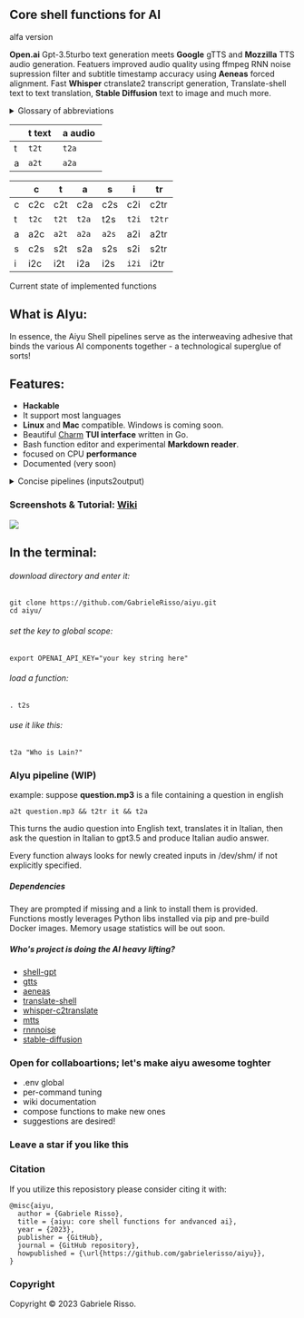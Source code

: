 ## Core shell functions for AI 

alfa version

**Open.ai** Gpt-3.5turbo text generation meets **Google** gTTS and **Mozzilla** TTS audio generation. Featuers improved audio quality using ffmpeg RNN noise supression filter and subtitle timestamp accuracy using **Aeneas** forced alignment.
Fast **Whisper** ctranslate2 transcript generation, Translate-shell text to text translation, **Stable Diffusion** text to image and much more.

<details>

<summary>Glossary of abbreviations</summary>

## Inputs and Outputs

```c  -> code
t  -> text
a  -> audio
s  -> subtitle
tr -> translation
i  -> image
v --> video
sk -> speaker
```
</details>

|     | t text    | a audio |
|---- |------ |------ |
| t   | `t2t`   | `t2a`   |
| a   | `a2t`   | `a2a`   |

|    	| c    	| t    	| a    	| s    	|  i 	|  tr 	|
|----	|------	|------	|------	|------	|------	|---	|
| c  	| c2c  	| c2t  	| c2a  	|  c2s   	| c2i 	| c2tr 	|
| t  	| `t2c`  	| `t2t`  	| `t2a`  	| t2s 	| `t2i` 	| `t2tr`  	|
| a  	| a2c  	| `a2t`  	| `a2a`  	| `a2s`  	| a2i 	|  a2tr 	|
| s  	|  c2s   	| s2t  	| s2a  	| s2s  	| s2i 	|  s2tr 	|
| i 	| i2c 	| i2t 	| i2a 	| i2s 	|  `i2i`  	|  i2tr 	|

Current state of implemented functions

## What is **AIyu**:

In essence, the Aiyu Shell pipelines serve as the interweaving adhesive that binds the various AI components together - a technological superglue of sorts!

## Features:

 * **Hackable**
 * It support most languages
 * **Linux** and **Mac** compatible. Windows is coming soon.
 * Beautiful [Charm](https://charm.sh/ "Charm") **TUI interface** written in Go.
 * Bash function editor and experimental **Markdown reader**.
 * focused on CPU **performance**
 * Documented (very soon)
<details>

<summary>Concise pipelines (inputs2output)</summary>
 
 🔹 Ask gpt and gtts answer to **speaker** (text2speaker) -> t2sk <br /> 
 🔹 Ask gpt and gtts answer to **audio** (text2audio) -> t2a  <br />
 🔹 Ask gpt and produce specifically **code** (code2text) -> c2t  <br />
 🔹 Take audio and produce text **transcript** (audio2text) -> a2t  <br />
 🔹 Take audio and produce **subtitles** transcript (audio2subtitles) -> a2s  <br />
 🔹 Prompt gpt and produce text (prompt2text) -> p2t  <br />
 🔹 Take text and translate into text (text2text) -> t2tr  <br />
 🔹 Take audio and **enhance quality** into audio (audio2audio) -> a2a  <br />
 🔹 Take audio & text transcript and produce subtitles (audio+text2subtitles) -> at2s  <br />
 🔹 Take text and stable diffusion produce **image** (text2image) -> t2i  <br />


 
</details>

### Screenshots & Tutorial: [Wiki](https://github.com/GabrieleRisso/aiyu/edit/main/wiki.md "Aiyu Wiki")

 <p align="left"> <a href="https://hits.seeyoufarm.com"><img src="https://hits.seeyoufarm.com/api/count/incr/badge.svg?url=https%3A%2F%2Fgithub.com%2FGabrieleRisso%2Faiyu&count_bg=%234D4244&title_bg=%23EA2424&icon_color=%233E3636&title=aiyu+&edge_flat=false"/></a> </p>


## In the terminal:

###### download directory and enter it:
```
git clone https://github.com/GabrieleRisso/aiyu.git 
cd aiyu/
```
###### set the key to global scope: 
```
export OPENAI_API_KEY="your key string here"
```
###### load a function:
```
. t2s
```
###### use it like this:
```
t2a "Who is Lain?"
```

### AIyu pipeline (WIP)

example: suppose **question.mp3** is a file containing a question in english  
```
a2t question.mp3 && t2tr it && t2a
```
This turns the audio question into English text, translates it in Italian, then ask the question in Italian to gpt3.5 and produce Italian audio answer.

Every function always looks for newly created inputs in /dev/shm/ if not explicitly specified.

##### Dependencies

They are prompted if missing and a link to install them is provided. Functions mostly leverages Python libs installed via pip and pre-build Docker images. Memory usage statistics will be out soon.


##### Who's project is doing the AI heavy lifting? 

 * [shell-gpt](https://github.com/TheR1D/shell_gpt "text-to-text")
 * [gtts](https://gtts.readthedocs.io/en/latest/index.html "text-to-speach")
 * [aeneas](https://github.com/readbeyond/aeneas "subtitles")
 * [translate-shell](https://github.com/soimort/translate-shell "translate")
 * [whisper-c2translate](https://github.com/jordimas/whisper-ctranslate2 "audio-to-text")
 * [mtts](https://github.com/mozilla/TTS "text-to-vocie")
 * [rnnnoise](https://github.com/GregorR/rnnoise-models "noise filter")
 * [stable-diffusion](https://github.com/fboulnois/stable-diffusion-docker "image gen")


### Open for collaboartions; let's make **aiyu** awesome toghter
 
 * .env global
 * per-command tuning
 * wiki documentation 
 * compose functions to make new ones
 * suggestions are desired!

### Leave a star if you like this

### Citation
If you utilize this reposistory please consider citing it with:

```
@misc{aiyu,
  author = {Gabriele Risso},
  title = {aiyu: core shell functions for andvanced ai},
  year = {2023},
  publisher = {GitHub},
  journal = {GitHub repository},
  howpublished = {\url{https://github.com/gabrielerisso/aiyu}},
}
```


### Copyright

Copyright © 2023 Gabriele Risso. 
